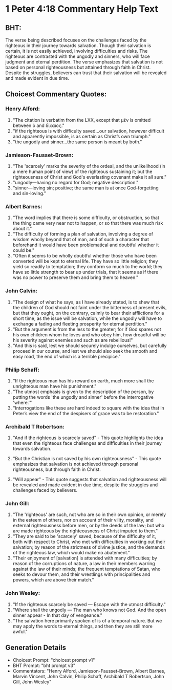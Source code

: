 # 1 Peter 4:18 Commentary Help Text

## BHT:
The verse being described focuses on the challenges faced by the righteous in their journey towards salvation. Though their salvation is certain, it is not easily achieved, involving difficulties and risks. The righteous are contrasted with the ungodly and sinners, who will face judgment and eternal perdition. The verse emphasizes that salvation is not based on personal righteousness but attained through faith in Christ. Despite the struggles, believers can trust that their salvation will be revealed and made evident in due time.

## Choicest Commentary Quotes:
### Henry Alford:
1. "The citation is verbatim from the LXX, except that μέν is omitted between ὁ and δίκαιος." 
2. "if the righteous is with difficulty saved...our salvation, however difficult and apparently impossible, is as certain as Christ’s own triumph."
3. "the ungodly and sinner...the same person is meant by both."

### Jamieson-Fausset-Brown:
1. "The 'scarcely' marks the severity of the ordeal, and the unlikelihood (in a mere human point of view) of the righteous sustaining it; but the righteousness of Christ and God's everlasting covenant make it all sure."
2. "ungodly—having no regard for God; negative description."
3. "sinner—loving sin; positive; the same man is at once God-forgetting and sin-loving."

### Albert Barnes:
1. "The word implies that there is some difficulty, or obstruction, so that the thing came very near not to happen, or so that there was much risk about it."
2. "The difficulty of forming a plan of salvation, involving a degree of wisdom wholly beyond that of man, and of such a character that beforehand it would have been problematical and doubtful whether it could be."
3. "Often it seems to be wholly doubtful whether those who have been converted will be kept to eternal life. They have so little religion; they yield so readily to temptation; they conform so much to the world; they have so little strength to bear up under trials, that it seems as if there was no power to preserve them and bring them to heaven."

### John Calvin:
1. "The design of what he says, as I have already stated, is to shew that the children of God should not faint under the bitterness of present evils, but that they ought, on the contrary, calmly to bear their afflictions for a short time, as the issue will be salvation, while the ungodly will have to exchange a fading and fleeting prosperity for eternal perdition."
2. "But the argument is from the less to the greater; for if God spares not his own children whom he loves and who obey him, how dreadful will be his severity against enemies and such as are rebellious!"
3. "And this is said, lest we should securely indulge ourselves, but carefully proceed in our course, and lest we should also seek the smooth and easy road, the end of which is a terrible precipice."

### Philip Schaff:
1. "If the righteous man has his reward on earth, much more shall the unrighteous man have his punishment."
2. "The utmost emphasis is given to the description of the person, by putting the words 'the ungodly and sinner' before the interrogative 'where.'"
3. "Interrogations like these are hard indeed to square with the idea that in Peter’s view the end of the despisers of grace was to be restoration."

### Archibald T Robertson:
1. "And if the righteous is scarcely saved" - This quote highlights the idea that even the righteous face challenges and difficulties in their journey towards salvation.

2. "But the Christian is not saved by his own righteousness" - This quote emphasizes that salvation is not achieved through personal righteousness, but through faith in Christ.

3. "Will appear" - This quote suggests that salvation and righteousness will be revealed and made evident in due time, despite the struggles and challenges faced by believers.

### John Gill:
1. "The 'righteous' are such, not who are so in their own opinion, or merely in the esteem of others, nor on account of their vility, morality, and external righteousness before men, or by the deeds of the law; but who are made righteous by the righteousness of Christ imputed to them."
2. "They are said to be 'scarcely' saved, because of the difficulty of it, both with respect to Christ, who met with difficulties in working out their salvation; by reason of the strictness of divine justice, and the demands of the righteous law, which would make no abatement."
3. "Their enjoyment of [salvation] is attended with many difficulties; by reason of the corruptions of nature, a law in their members warring against the law of their minds; the frequent temptations of Satan, who seeks to devour them, and their wrestlings with principalities and powers, which are above their match."

### John Wesley:
1. "If the righteous scarcely be saved — Escape with the utmost difficulty." 
2. "Where shall the ungodly — The man who knows not God. And the open sinner appear - In that day of vengeance." 
3. "The salvation here primarily spoken of is of a temporal nature. But we may apply the words to eternal things, and then they are still more awful."


## Generation Details
- Choicest Prompt: "choicest prompt v1"
- BHT Prompt: "bht prompt v3"
- Commentators: "Henry Alford, Jamieson-Fausset-Brown, Albert Barnes, Marvin Vincent, John Calvin, Philip Schaff, Archibald T Robertson, John Gill, John Wesley"
